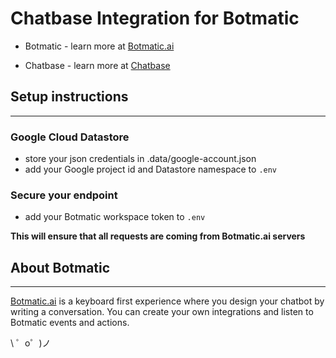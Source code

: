 Chatbase Integration for Botmatic
=========================

- Botmatic - learn more at [Botmatic.ai](https://botmatic.ai)

- Chatbase - learn more at [Chatbase](https://chatbase.com)

 
## Setup instructions
---
### Google Cloud Datastore

- store your json credentials in .data/google-account.json
- add your Google project id and Datastore namespace to `.env`

### Secure your endpoint

- add your Botmatic workspace token to `.env`

**This will ensure that all requests are coming from Botmatic.ai servers**


## About Botmatic
---
[Botmatic.ai](https://botmatic.ai) is a keyboard first experience where you design your chatbot by writing a conversation. You can create your own integrations and listen to Botmatic events and actions.



\ ゜o゜)ノ
